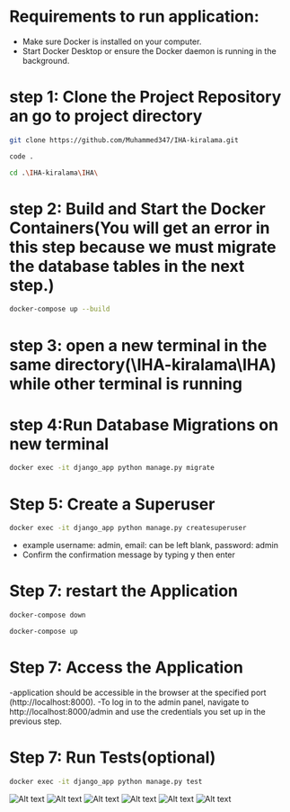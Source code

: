 # Requirements to run application:
- Make sure Docker is installed on your computer. 
- Start Docker Desktop or ensure the Docker daemon is running in the background.

# step 1: Clone the Project Repository an go to project directory
```bash
git clone https://github.com/Muhammed347/IHA-kiralama.git
```
```bash
code .
```
```bash
cd .\IHA-kiralama\IHA\ 
```

# step 2: Build and Start the Docker Containers(You will get an error in this step because we must migrate the database tables in the next step.) 
```bash
docker-compose up --build
```

# step 3: open a new terminal in the same directory(\IHA-kiralama\IHA\) while other terminal is running 


# step 4:Run Database Migrations on new terminal
```bash
docker exec -it django_app python manage.py migrate
```

# Step 5: Create a Superuser
```bash
docker exec -it django_app python manage.py createsuperuser
```
- example username: admin, email: can be left blank, password: admin 
- Confirm the confirmation message by typing y then enter

# Step 7: restart the Application
```bash
docker-compose down
```
```bash
docker-compose up
```

# Step 7: Access the Application
-application should be accessible in the browser at the specified port (http://localhost:8000).
-To log in to the admin panel, navigate to http://localhost:8000/admin and use the credentials you set up in the previous step.



# Step 7: Run Tests(optional)
```bash
docker exec -it django_app python manage.py test
```


![Alt text](images/giris_ekrani.png)
![Alt text](images/admin_panel.png)
![Alt text](images/login.png)
![Alt text](images/montaj.png)
![Alt text](images/parca_ekleme.png)
![Alt text](images/parca_listele.png)